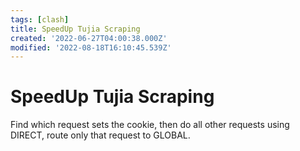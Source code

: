 ```yaml
---
tags: [clash]
title: SpeedUp Tujia Scraping
created: '2022-06-27T04:00:38.000Z'
modified: '2022-08-18T16:10:45.539Z'
---
```


# SpeedUp Tujia Scraping

Find which request sets the cookie, then do all other requests using DIRECT, route only that request to GLOBAL.

